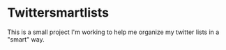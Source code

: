 Twittersmartlists
=================

This is a small project I'm working to help me organize my twitter lists in a "smart" way.


